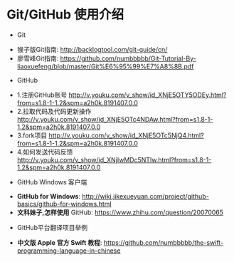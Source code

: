 # Git/GitHub 使用介绍 #
* Git
 - 猴子版Git指南: http://backlogtool.com/git-guide/cn/
 - 廖雪峰Git指南: https://github.com/numbbbbb/Git-Tutorial-By-liaoxuefeng/blob/master/Git%E6%95%99%E7%A8%8B.pdf
* GitHub
 - 1.注册GitHub账号 http://v.youku.com/v_show/id_XNjE5OTY5ODEy.html?from=s1.8-1-1.2&spm=a2h0k.8191407.0.0
 - 2.拉取代码及代码更新操作 http://v.youku.com/v_show/id_XNjE5OTc4NDAw.html?from=s1.8-1-1.2&spm=a2h0k.8191407.0.0
 - 3.fork项目 http://v.youku.com/v_show/id_XNjE5OTc5NjQ4.html?from=s1.8-1-1.2&spm=a2h0k.8191407.0.0
 - 4.如何发送代码反馈 http://v.youku.com/v_show/id_XNjIwMDc5NTIw.html?from=s1.8-1-1.2&spm=a2h0k.8191407.0.0
* GitHub Windows 客户端 
 - **GitHub for Windows**: http://wiki.jikexueyuan.com/project/github-basics/github-for-windows.html
 - **文科妹子,怎样使用** GitHub: https://www.zhihu.com/question/20070065
* GitHub平台翻译项目举例
 - **中文版 Apple 官方 Swift 教程**: https://github.com/numbbbbb/the-swift-programming-language-in-chinese
